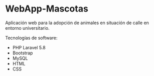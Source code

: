 # WebApp-Mascotas
Aplicación web para la adopción de animales en situación de calle en entorno universitario.

Tecnologías de software:
  - PHP Laravel 5.8
  - Bootstrap
  - MySQL
  - HTML
  - CSS
